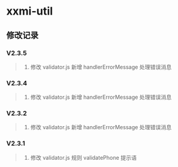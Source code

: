 # xxmi-util

## 修改记录

###  V2.3.5
> 1. 修改 validator.js 新增 handlerErrorMessage 处理错误消息

###  V2.3.4
> 1. 修改 validator.js 新增 handlerErrorMessage 处理错误消息

###  V2.3.2
> 1. 修改 validator.js 新增 handlerErrorMessage 处理错误消息

###  V2.3.1
> 1. 修改 validator.js 规则 validatePhone 提示语

